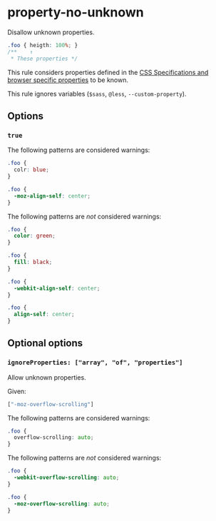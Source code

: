 # property-no-unknown

Disallow unknown properties.

```css
.foo { heigth: 100%; }
/**    ↑
 * These properties */
```

This rule considers properties defined in the [CSS Specifications and browser specific properties](https://github.com/betit/known-css-properties#source) to be known.

This rule ignores variables (`$sass`, `@less`, `--custom-property`).

## Options

### `true`

The following patterns are considered warnings:

```css
.foo {
  colr: blue;
}
```

```css
.foo {
  -moz-align-self: center;
}
```

The following patterns are *not* considered warnings:

```css
.foo {
  color: green;
}
```

```css
.foo {
  fill: black;
}
```

```css
.foo {
  -webkit-align-self: center;
}
```

```css
.foo {
  align-self: center;
}
```

## Optional options

### `ignoreProperties: ["array", "of", "properties"]`

Allow unknown properties.

Given:

```js
["-moz-overflow-scrolling"]
```

The following patterns are considered warnings:

```css
.foo {
  overflow-scrolling: auto;
}
```

The following patterns are *not* considered warnings:

```css
.foo {
  -webkit-overflow-scrolling: auto;
}
```

```css
.foo {
  -moz-overflow-scrolling: auto;
}
```
